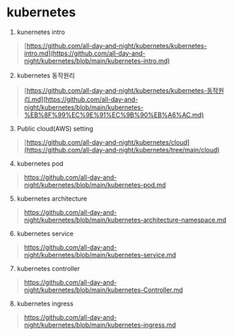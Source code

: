 kubernetes
============

1. kunernetes intro

> [https://github.com/all-day-and-night/kubernetes/kubernetes-intro.md](https://github.com/all-day-and-night/kubernetes/blob/main/kubernetes-intro.md)


2. kubernetes 동작원리

> [https://github.com/all-day-and-night/kubernetes/kubernetes-동작원리.md](https://github.com/all-day-and-night/kubernetes/blob/main/kubernetes-%EB%8F%99%EC%9E%91%EC%9B%90%EB%A6%AC.md)


3. Public cloud(AWS) setting

> [https://github.com/all-day-and-night/kubernetes/cloud](https://github.com/all-day-and-night/kubernetes/tree/main/cloud)


4. kubernetes pod

> https://github.com/all-day-and-night/kubernetes/blob/main/kubernetes-pod.md

5. kubernetes architecture

>  https://github.com/all-day-and-night/kubernetes/blob/main/kubernetes-architecture-namespace.md

6. kubernetes service

> https://github.com/all-day-and-night/kubernetes/blob/main/kubernetes-service.md

7. kubernetes controller

> https://github.com/all-day-and-night/kubernetes/blob/main/kubernetes-Controller.md

8. kubernetes ingress

> https://github.com/all-day-and-night/kubernetes/blob/main/kubernetes-ingress.md
